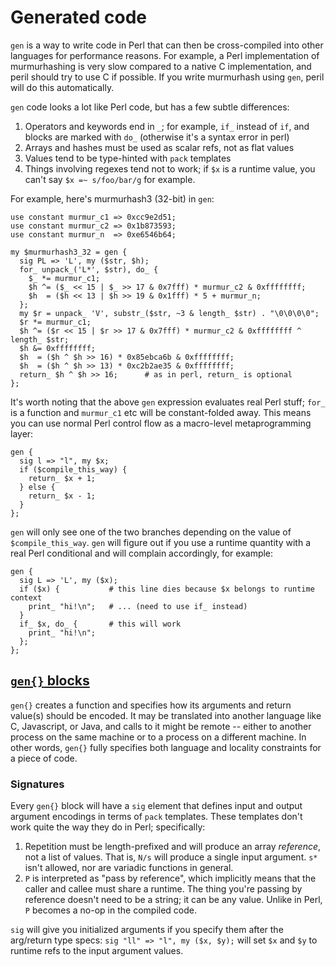 # Generated code
`gen` is a way to write code in Perl that can then be cross-compiled into other
languages for performance reasons. For example, a Perl implementation of
murmurhashing is very slow compared to a native C implementation, and peril
should try to use C if possible. If you write murmurhash using `gen`, peril
will do this automatically.

`gen` code looks a lot like Perl code, but has a few subtle differences:

1. Operators and keywords end in `_`; for example, `if_` instead of `if`, and
   blocks are marked with `do_` (otherwise it's a syntax error in perl)
2. Arrays and hashes must be used as scalar refs, not as flat values
3. Values tend to be type-hinted with `pack` templates
4. Things involving regexes tend not to work; if `$x` is a runtime value, you
   can't say `$x =~ s/foo/bar/g` for example.

For example, here's murmurhash3 (32-bit) in `gen`:

```
use constant murmur_c1 => 0xcc9e2d51;
use constant murmur_c2 => 0x1b873593;
use constant murmur_n  => 0xe6546b64;

my $murmurhash3_32 = gen {
  sig PL => 'L', my ($str, $h);
  for_ unpack_('L*', $str), do_ {
    $_ *= murmur_c1;
    $h ^= ($_ << 15 | $_ >> 17 & 0x7fff) * murmur_c2 & 0xffffffff;
    $h  = ($h << 13 | $h >> 19 & 0x1fff) * 5 + murmur_n;
  };
  my $r = unpack_ 'V', substr_($str, ~3 & length_ $str) . "\0\0\0\0";
  $r *= murmur_c1;
  $h ^= ($r << 15 | $r >> 17 & 0x7fff) * murmur_c2 & 0xffffffff ^ length_ $str;
  $h &= 0xffffffff;
  $h  = ($h ^ $h >> 16) * 0x85ebca6b & 0xffffffff;
  $h  = ($h ^ $h >> 13) * 0xc2b2ae35 & 0xffffffff;
  return_ $h ^ $h >> 16;      # as in perl, return_ is optional
};
```

It's worth noting that the above `gen` expression evaluates real Perl stuff;
`for_` is a function and `murmur_c1` etc will be constant-folded away. This
means you can use normal Perl control flow as a macro-level metaprogramming
layer:

```
gen {
  sig l => "l", my $x;
  if ($compile_this_way) {
    return_ $x + 1;
  } else {
    return_ $x - 1;
  }
};
```

`gen` will only see one of the two branches depending on the value of
`$compile_this_way`. `gen` will figure out if you use a runtime quantity with a
real Perl conditional and will complain accordingly, for example:

```
gen {
  sig L => 'L', my ($x);
  if ($x) {           # this line dies because $x belongs to runtime context
    print_ "hi!\n";   # ... (need to use if_ instead)
  }
  if_ $x, do_ {       # this will work
    print_ "hi!\n";
  };
};
```

## [`gen{}` blocks](gen/block.md)
`gen{}` creates a function and specifies how its arguments and return value(s)
should be encoded. It may be translated into another language like C,
Javascript, or Java, and calls to it might be remote -- either to another
process on the same machine or to a process on a different machine. In other
words, `gen{}` fully specifies both language and locality constraints for a
piece of code.

### Signatures
Every `gen{}` block will have a `sig` element that defines input and output
argument encodings in terms of `pack` templates. These templates don't work
quite the way they do in Perl; specifically:

1. Repetition must be length-prefixed and will produce an array _reference_,
   not a list of values. That is, `N/s` will produce a single input argument.
   `s*` isn't allowed, nor are variadic functions in general.
2. `P` is interpreted as "pass by reference", which implicitly means that the
   caller and callee must share a runtime. The thing you're passing by
   reference doesn't need to be a string; it can be any value. Unlike in Perl,
   `P` becomes a no-op in the compiled code.

`sig` will give you initialized arguments if you specify them after the
arg/return type specs: `sig "ll" => "l", my ($x, $y);` will set `$x` and `$y`
to runtime refs to the input argument values.
